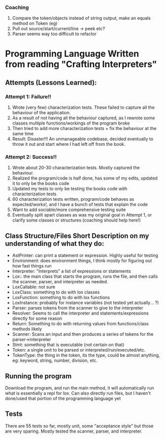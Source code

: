 ### Coaching
1. Compare the token/objects instead of string output, make an equals method on Token (eg)
2. Pull out source/start/current/line -> peek etc?
3. Parser seems way too difficult to refactor

# Programming Language Written from reading "Crafting Interpreters"

## Attempts (Lessons Learned):
### Attempt 1: Failure!!
1. Wrote (very few) characterization tests. These failed to capture all the behaviour of the application.
2. As a result of not having all the behaviour captured, as I rewrote some classes multiple functions/workings of the program broke
3. Then tried to add more characterization tests + fix the behaviour at the same time
4. Result: Disaster!!! An unmanageable codebase, decided eventually to throw it out and start where I had left off from the book.

### Attempt 2: Success!!
1. Wrote about 20-30 characterization tests. Mostly captured the behaviour.
2. Realized the program/code is half done, has some of my edits, updated it to only be the books code
3. Updated my tests to only be testing the books code with characterization tests
4. 60 characterization tests written, program/code behaves as expected/works!, and I have a bunch of tests that explain the code
5. Want to add sociable/more comprehensive testing suite
6. Eventually split apart classes as was my original goal in Attempt 1, or clarify some classes or structures (coaching should help here!)

## Class Structure/Files Short Description on my understanding of what they do:
* AstPrinter: can print a statement or expression. Highly useful for testing
* Environment: does environment things, I think mostly for figuring out how fast things run
* Interpreter: "Interprets" a list of expressions or statements
* Lox:: the main class that starts the program, runs the file, and then calls the scanner, parser, and interpreter as needed.
* LoxCallable: not sure
* LoxClass: something to do with lox classes
* LoxFunction: something to do with lox functions
* LoxInstance: probably for instance variables (not tested yet actually... ?)
* Parser: parses tokens from the scanner to give to the interpreter
* Resolver: Seems to call the interpreter and statements/expressions directly for some reason
* Return: Something to do with returning values from functions/class methods likely
* Scanner: Scans an input and then produces a series of tokens for the parser->interpreter
* Stmt: something that is executable (not certain on that)
* Token: a single unit to be parsed or interpreted/run/executed/etc.
* TokenType: the thing in the token, its the type, could be almost anything, eg: keyword, string, number, division, etc.
 
## Running the program
Download the program, and run the main method, it will automatically run what is essentially a repl for lox. Can also 
directly run files, but I haven't done/used that portion of the programming language yet

## Tests
There are 55 tests so far, mostly unit, some "acceptance style" but those are very sparing. Mostly tested the scanner, parser, 
and interpreter.